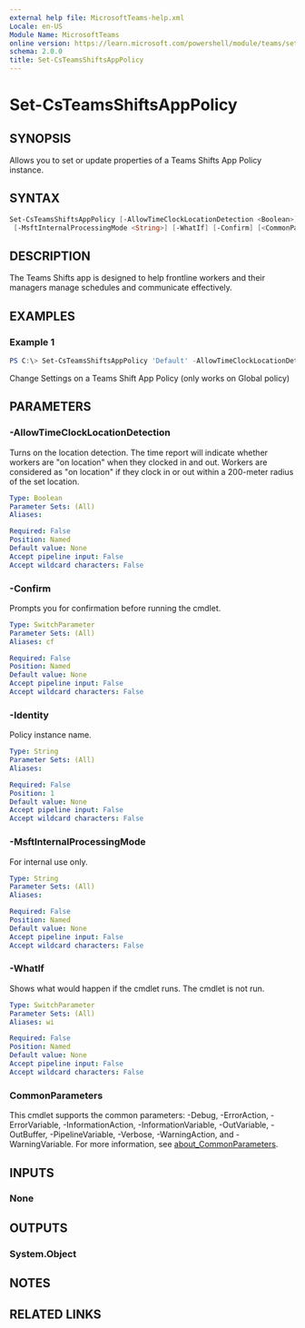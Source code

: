 ```yaml
---
external help file: MicrosoftTeams-help.xml
Locale: en-US
Module Name: MicrosoftTeams
online version: https://learn.microsoft.com/powershell/module/teams/set-csteamsshiftsapppolicy
schema: 2.0.0
title: Set-CsTeamsShiftsAppPolicy
---
```


# Set-CsTeamsShiftsAppPolicy

## SYNOPSIS

Allows you to set or update properties of a Teams Shifts App Policy instance.

## SYNTAX

```powershell
Set-CsTeamsShiftsAppPolicy [-AllowTimeClockLocationDetection <Boolean>] [[-Identity] <String>]
 [-MsftInternalProcessingMode <String>] [-WhatIf] [-Confirm] [<CommonParameters>]
```

## DESCRIPTION

The Teams Shifts app is designed to help frontline workers and their managers manage schedules and communicate effectively.

## EXAMPLES

### Example 1

```powershell
PS C:\> Set-CsTeamsShiftsAppPolicy 'Default' -AllowTimeClockLocationDetection $False
```

Change Settings on a Teams Shift App Policy (only works on Global policy)

## PARAMETERS

### -AllowTimeClockLocationDetection

Turns on the location detection. The time report will indicate whether workers are "on location" when they clocked in and out. Workers are considered as "on location" if they clock in or out within a 200-meter radius of the set location.

```yaml
Type: Boolean
Parameter Sets: (All)
Aliases:

Required: False
Position: Named
Default value: None
Accept pipeline input: False
Accept wildcard characters: False
```

### -Confirm

Prompts you for confirmation before running the cmdlet.

```yaml
Type: SwitchParameter
Parameter Sets: (All)
Aliases: cf

Required: False
Position: Named
Default value: None
Accept pipeline input: False
Accept wildcard characters: False
```

### -Identity

Policy instance name.

```yaml
Type: String
Parameter Sets: (All)
Aliases:

Required: False
Position: 1
Default value: None
Accept pipeline input: False
Accept wildcard characters: False
```

### -MsftInternalProcessingMode

For internal use only.

```yaml
Type: String
Parameter Sets: (All)
Aliases:

Required: False
Position: Named
Default value: None
Accept pipeline input: False
Accept wildcard characters: False
```

### -WhatIf

Shows what would happen if the cmdlet runs.
The cmdlet is not run.

```yaml
Type: SwitchParameter
Parameter Sets: (All)
Aliases: wi

Required: False
Position: Named
Default value: None
Accept pipeline input: False
Accept wildcard characters: False
```

### CommonParameters

This cmdlet supports the common parameters: -Debug, -ErrorAction, -ErrorVariable, -InformationAction, -InformationVariable, -OutVariable, -OutBuffer, -PipelineVariable, -Verbose, -WarningAction, and -WarningVariable. For more information, see [about_CommonParameters](http://go.microsoft.com/fwlink/?LinkID=113216).

## INPUTS

### None

## OUTPUTS

### System.Object

## NOTES

## RELATED LINKS

